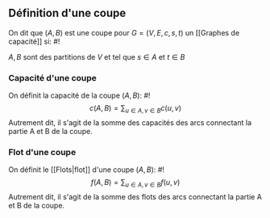 ## Définition d'une coupe
On dit que $(A, B)$ est une coupe pour $G = (V, E, c, s, t)$ un [[Graphes de capacité]] si: #!

$A, B$ sont des partitions de $V$ et tel que $s \in A$ et $t \in B$
<!--ID: 1730114115928-->



### Capacité d'une coupe
On définit la capacité de la coupe $(A, B)$: #!
$$c(A, B) = \sum_{u \in A, v \in B} c(u, v)$$
Autrement dit, il s'agit de la somme des capacités des arcs connectant la partie A et B de la coupe.
<!--ID: 1730114115930-->


### Flot d'une coupe
On définit le [[Flots|flot]] d'une coupe $(A,B)$: #!
$$f(A, B) = \sum_{u \in A, v \in B} f(u,v)$$
Autrement dit, il s'agit de la somme des flots des arcs connectant la partie A et B de la coupe.
<!--ID: 1730114115932-->


